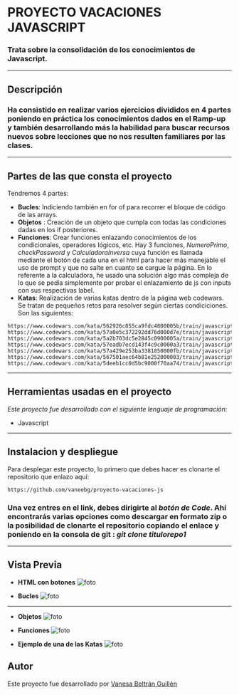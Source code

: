 # PROYECTO VACACIONES JAVASCRIPT

### Trata sobre la consolidación de los conocimientos de Javascript.
---

## Descripción ##
### Ha consistido en realizar varios ejercicios divididos en 4 partes poniendo en práctica los conocimientos dados en el Ramp-up y también desarrollando más la habilidad para buscar recursos nuevos sobre lecciones que no nos resulten familiares por las clases.
---

## Partes de las que consta el proyecto ##

Tendremos 4 partes:
-  **Bucles**: Indiciendo también en for of para recorrer el bloque de código de las arrays.
- **Objetos** : Creación de un objeto que cumpla con todas las condiciones dadas en los if posteriores.
- **Funciones**: Crear funciones enlazando conocimientos de los condicionales, operadores lógicos, etc. Hay 3 funciones, _NumeroPrimo_, _checkPassword_ y _CalculadoraInversa_ cuya función es llamada mediante el botón de cada una en el html para hacer más manejable el uso de prompt y que no salte en cuanto se cargue la página. 
En lo referente a la calculadora, he usado una solución algo más compleja de lo que se pedía simplemente por probar el enlazamiento de js con inputs con sus respectivas label.
- **Katas**: Realización de varias katas dentro de la página web codewars. Se tratan de pequeños retos para resolver según ciertas condiciciones. Son las siguientes:
```
https://www.codewars.com/kata/562926c855ca9fdc4800005b/train/javascript
https://www.codewars.com/kata/57a0e5c372292dd76d000d7e/train/javascript
https://www.codewars.com/kata/5a2b703dc5e2845c0900005a/train/javascript
https://www.codewars.com/kata/57eadb7ecd143f4c9c0000a3/train/javascript
https://www.codewars.com/kata/57a429e253ba3381850000fb/train/javascript
https://www.codewars.com/kata/567501aec64b81e252000003/train/javascript
https://www.codewars.com/kata/5deeb1cc0d5bc9000f70aa74/train/javascript
````



---
## Herramientas usadas en el proyecto ####
_Este proyecto fue desarrollado con el siguiente lenguaje de programación:_ 

* Javascript


---

## Instalacion y despliegue ####
Para desplegar este proyecto, lo primero que debes hacer es clonarte el repositorio que enlazo aquí:

```
https://github.com/vaneebg/proyecto-vacaciones-js
```

### Una vez entres en el link, debes dirigirte al _botón de Code_. Ahí encontrarás varias opciones como descargar en formato zip o la posibilidad de clonarte el repositorio copiando el enlace y poniendo en la consola de git : _git clone titulorepo1_
---
## Vista Previa ##
* **HTML con botones**
![foto](/VISTA%20PREVIA.png)

* **Bucles**
![foto](/BUCLES.png)
---

* **Objetos**
![foto](/bojetos.png)

* **Funciones**
![foto](/funciones.png)

* **Ejemplo de una de las Katas**
![foto](/kata.png)

## Autor ##
Este proyecto fue desarrollado por [Vanesa Beltrán Guillén](https://github.com/vaneebg)

